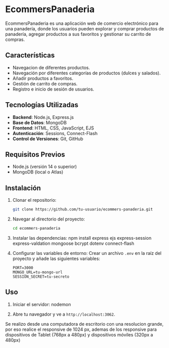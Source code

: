# EcommersPanaderia

EcommersPanaderia es una aplicación web de comercio electrónico para una panadería, donde los usuarios pueden explorar y comprar productos de panadería, agregar productos a sus favoritos y gestionar su carrito de compras.

## Características
- Navegacion de diferentes productos.
- Navegación por diferentes categorías de productos (dulces y salados).
- Añadir productos a favoritos.
- Gestión de carrito de compras.
- Registro e inicio de sesión de usuarios.


## Tecnologías Utilizadas

- **Backend**: Node.js, Express.js
- **Base de Datos**: MongoDB
- **Frontend**: HTML, CSS, JavaScript, EJS
- **Autenticación**: Sessions, Connect-Flash
- **Control de Versiones**: Git, GitHub

## Requisitos Previos

- Node.js (versión 14 o superior)
- MongoDB (local o Atlas)

## Instalación

1. Clonar el repositorio:
    ```bash
    git clone https://github.com/tu-usuario/ecommers-panaderia.git
    ```
2. Navegar al directorio del proyecto:
    ```bash
    cd ecommers-panaderia
    ```
3. Instalar las dependencias:
    npm install express ejs express-session express-valdation mongoose bcrypt dotenv connect-flash
    
   
5. Configurar las variables de entorno:
    Crear un archivo `.env` en la raíz del proyecto y añade las siguientes variables:
    ```env
    PORT=3000
    MONGO_URL=tu-mongo-url
    SESSION_SECRET=tu-secreto
    ```

## Uso

1. Iniciar el servidor:
    nodemon

2. Abre tu navegador y ve a `http://localhost:3062`.

Se realizo desde una computadora de escritorio con una resolucion grande, por eso realice el responsive de 1024 px, ademas de los responsive para dispositivos de Tablet (768px a 480px) y dispositivos móviles (320px a 480px) 
